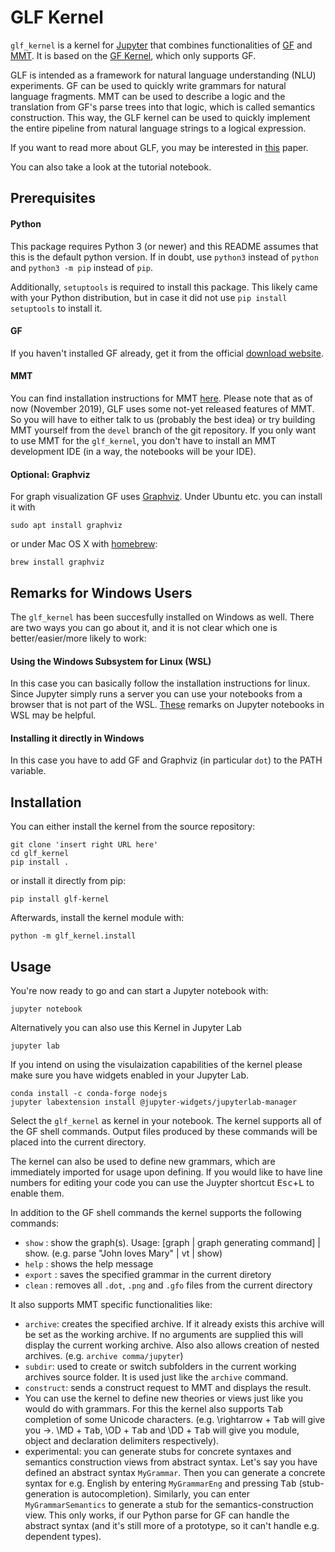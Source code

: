 GLF Kernel
==========

`glf_kernel` is a kernel for [Jupyter](https://jupyter.org/) that combines functionalities of [GF](https://www.grammaticalframework.org/) and [MMT](https://uniformal.github.io/).
It is based on the [GF Kernel](https://github.com/kwarc/gf_kernel), which only supports GF.

GLF is intended as a framework for natural language understanding (NLU) experiments.
GF can be used to quickly write grammars for natural language fragments.
MMT can be used to describe a logic and the translation from GF's parse trees into that logic, which is called semantics construction.
This way, the GLF kernel can be used to quickly implement the entire pipeline from natural language strings to a logical expression.

If you want to read more about GLF, you may be interested in [this](https://kwarc.info/people/mkohlhase/submit/lfmtp-19.pdf) paper.

You can also take a look at the tutorial notebook.


Prerequisites
-------------


#### Python

This package requires Python 3 (or newer) and this README assumes that this is the default python version. 
If in doubt, use `python3` instead of `python` and `python3 -m pip` instead of `pip`. 

Additionally, `setuptools` is required to install this package. 
This likely came with your Python distribution, but in case it did not use `pip install setuptools` to install it.  

#### GF

If you haven't installed GF already, get it from the official [download website](https://www.grammaticalframework.org/download/index.html).

#### MMT

You can find installation instructions for MMT [here](https://uniformal.github.io//doc/setup/).
Please note that as of now (November 2019), GLF uses some not-yet released features of MMT.
So you will have to either talk to us (probably the best idea) or try building MMT yourself from the `devel` branch of the git repository.
If you only want to use MMT for the `glf_kernel`, you don't have to install an MMT development IDE (in a way, the notebooks will be your IDE).

#### Optional: Graphviz

For graph visualization GF uses [Graphviz](http://www.graphviz.org/). Under Ubuntu etc. you can install it with
    
    sudo apt install graphviz

or under Mac OS X with [homebrew](https://brew.sh):

    brew install graphviz


Remarks for Windows Users
-------------------------

The `glf_kernel` has been succesfully installed on Windows as well.
There are two ways you can go about it, and it is not clear which one is better/easier/more likely to work:

#### Using the Windows Subsystem for Linux (WSL)

In this case you can basically follow the installation instructions for linux.
Since Jupyter simply runs a server you can use your notebooks from a browser that
is not part of the WSL.
[These](https://medium.com/@sayanghosh_49221/jupyter-notebook-in-windows-subsystem-for-linux-wsl-f075f7ec8691)
remarks on Jupyter notebooks in WSL may be helpful.

#### Installing it directly in Windows

In this case you have to add GF and Graphviz (in particular `dot`) to the PATH variable.


Installation
------------

You can either install the kernel from the source repository: 

    git clone 'insert right URL here'
    cd glf_kernel
    pip install .

or install it directly from pip:

    pip install glf-kernel

Afterwards, install the kernel module with:

    python -m glf_kernel.install
    

Usage
-----
You're now ready to go and can start a Jupyter notebook with:

    jupyter notebook

Alternatively you can also use this Kernel in Jupyter Lab

    jupyter lab

If you intend on using the visulaization capabilities of the kernel please make sure you have widgets enabled in your Jupyter Lab.

    conda install -c conda-forge nodejs
    jupyter labextension install @jupyter-widgets/jupyterlab-manager

Select the `glf_kernel` as kernel in your notebook.
The kernel supports all of the GF shell commands.
Output files produced by these commands will be placed into the current directory.

The kernel can also be used to define new grammars, which are immediately imported for usage upon defining.
If you would like to have line numbers for editing your code you can use the Juypter shortcut <kbd>Esc</kbd>+<kbd>L</kbd> to enable them. 

In addition to the GF shell commands the kernel supports the following commands:
- `show` : show the graph(s). Usage: [graph | graph generating command] | show. (e.g. parse "John loves Mary" | vt | show)
- `help` : shows the help message
- `export` : saves the specified grammar in the current diretory
- `clean` : removes all `.dot`, `.png` and `.gfo` files from the current directory

It also supports MMT specific functionalities like:

- `archive`: creates the specified archive. If it already exists this archive will be set as the working archive. If no arguments are supplied this will display the current working archive. Also also allows creation of nested archives. (e.g. `archive comma/jupyter`)
- `subdir`: used to create or switch subfolders in the current working archives source folder. It is used just like the `archive` command.
- `construct`: sends a construct request to MMT and displays the result.
- You can use the kernel to define new theories or views just like you would do with grammars. For this the kernel also supports <kbd>Tab</kbd> completion of some Unicode characters. (e.g. \rightarrow + <kbd>Tab</kbd> will give you →. \MD + <kbd>Tab</kbd>, \OD + <kbd>Tab</kbd> and \DD + <kbd>Tab</kbd> will give you module, object and declaration delimiters respectively).
- experimental: you can generate stubs for concrete syntaxes and semantics construction views from abstract syntax. Let's say you have defined an abstract syntax `MyGrammar`. Then you can generate a concrete syntax for e.g. English by entering `MyGrammarEng` and pressing <kbd>Tab</kbd> (stub-generation is autocompletion). Similarly, you can enter `MyGrammarSemantics` to generate a stub for the semantics-construction view. This only works, if our Python parse for GF can handle the abstract syntax (and it's still more of a prototype, so it can't handle e.g. dependent types).


